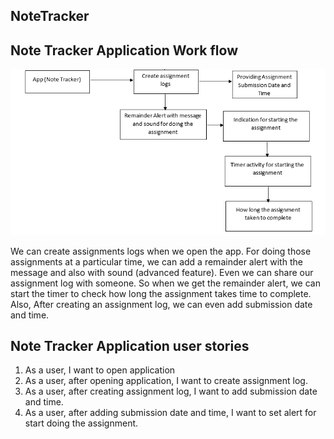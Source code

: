 ## NoteTracker

## Note Tracker Application Work flow

![](https://raw.githubusercontent.com/sudheera96/NoteTracker/master/docs/workflow.png)

We can create assignments logs when we open the app. For doing those assignments at a particular time, we can add a remainder alert with the message and also with sound (advanced feature). Even we can share our assignment log with someone. So when we get the remainder alert, we can start the timer to check how long the assignment takes time to complete. Also, After creating an assignment log, we can even add submission date and time. 

## Note Tracker Application user stories

1. As a user, I want to open application
1. As a user, after opening application, I want to create assignment log. 
1. As a user, after creating assignment log, I want to add submission date and time. 
1. As a user, after adding submission date and time, I want to set alert for start doing the assignment.

